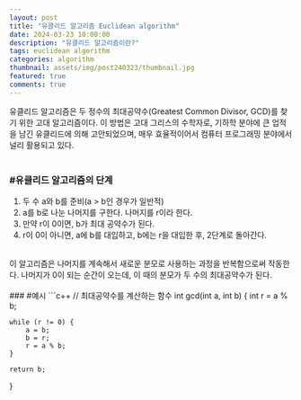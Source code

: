 ```yaml
---
layout: post
title: "유클리드 알고리즘 Euclidean algorithm"
date: 2024-03-23 10:00:00
description: "유클리드 알고리즘이란?"
tags: euclidean algorithm
categories: algorithm
thumbnail: assets/img/post240323/thumbnail.jpg
featured: true
comments: true
---
```


유클리드 알고리즘은 두 정수의 최대공약수(Greatest Common Divisor, GCD)를 찾기 위한 고대 알고리즘이다. 이 방법은 고대 그리스의 수학자로, 기하학 분야에 큰 업적을 남긴 유클리드에 의해 고안되었으며, 매우 효율적이어서 컴퓨터 프로그래밍 분야에서 널리 활용되고 있다.
<br>
<br>
### #유클리드 알고리즘의 단계
1. 두 수 a와 b를 준비(a > b인 경우가 일반적)
2. a를 b로 나눈 나머지를 구한다. 나머지를 r이라 한다.
3. 만약 r이 0이면, b가 최대 공약수가 된다.
4. r이 0이 아니면, a에 b를 대입하고, b에는 r을 대입한 후, 2단계로 돌아간다.
<br>
이 알고리즘은 나머지를 계속해서 새로운 분모로 사용하는 과정을 반복함으로써 작동한다. 나머지가 0이 되는 순간이 오는데, 이 때의 분모가 두 수의 최대공약수가 된다.
<br>
<br>
### #예시
```c++
// 최대공약수를 계산하는 함수
int gcd(int a, int b) {
	int r = a % b;

    while (r != 0) {
		a = b;
        b = r;
		r = a % b;
    }

    return b;
}
```

